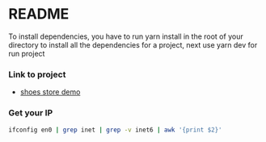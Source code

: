 # README #

To install dependencies, you have to run yarn install in the root of your directory to install all the dependencies for a project, next use yarn dev for run project

### Link to project ###

* [shoes store demo ](https://shoes-store-demo.vercel.app/)

### Get your IP

```bash
ifconfig en0 | grep inet | grep -v inet6 | awk '{print $2}'
```